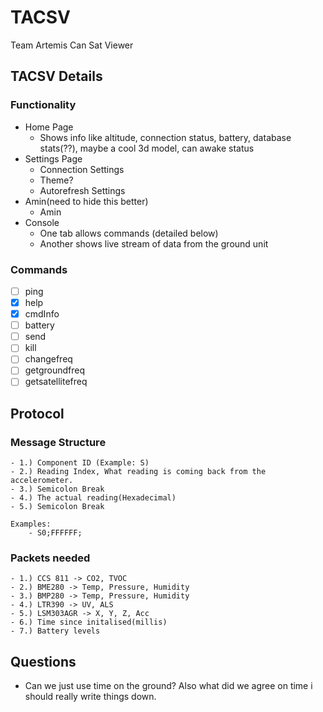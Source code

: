 # TACSV

Team Artemis Can Sat Viewer

## TACSV Details
### Functionality
- Home Page
    - Shows info like altitude, connection status, battery, database stats(??), maybe a cool 3d model, can awake status 
- Settings Page
    - Connection Settings
    - Theme?
    - Autorefresh Settings
- Amin(need to hide this better)
    - Amin
- Console
    - One tab allows commands (detailed below)
    - Another shows live stream of data from the ground unit
### Commands
- [ ] ping
- [X] help
- [X] cmdInfo
- [ ] battery
- [ ] send
- [ ] kill
- [ ] changefreq
- [ ] getgroundfreq
- [ ] getsatellitefreq

## Protocol

### Message Structure
    - 1.) Component ID (Example: S)
    - 2.) Reading Index, What reading is coming back from the accelerometer.
    - 3.) Semicolon Break
    - 4.) The actual reading(Hexadecimal)
    - 5.) Semicolon Break

    Examples:
        - S0;FFFFFF;

### Packets needed
    - 1.) CCS 811 -> CO2, TVOC
    - 2.) BME280 -> Temp, Pressure, Humidity
    - 3.) BMP280 -> Temp, Pressure, Humidity
    - 4.) LTR390 -> UV, ALS
    - 5.) LSM303AGR -> X, Y, Z, Acc
    - 6.) Time since initalised(millis)
    - 7.) Battery levels

## Questions
- Can we just use time on the ground? Also what did we agree on time i should really write things down.
